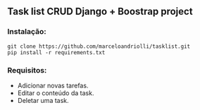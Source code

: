 ## Task list CRUD Django + Boostrap project

### Instalação:


    git clone https://github.com/marceloandriolli/tasklist.git
    pip install -r requirements.txt


### Requisitos:

* Adicionar novas tarefas.
* Editar o conteúdo da task.
* Deletar uma task.




